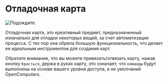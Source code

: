 # Отладочная карта

![Подождите.](item:OpenComputers:item@73)

Отладочная карта, это креативный предмет, предназначенный изначально для отладки некоторых вещей, за счет автоматизации процесса. С тех пор она обрела большую функциональность, что делает ее идеальным инструментом для создания карт.

Обратите внимание, что вы можете привязать/отвязать карту, нажав кнопку `Красться`, держа в руках карту, это означает, что `команды` будут выполнены на основе вашего уровня доступа, а не умолчаний OpenComputers.
